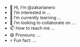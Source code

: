 - 👋 Hi, I’m @zakarianero
- 👀 I’m interested in ...
- 🌱 I’m currently learning ...
- 💞️ I’m looking to collaborate on ...
- 📫 How to reach me ...
- 😄 Pronouns: ...
- ⚡ Fun fact: ...

<!---
zakarianero/zakarianero is a ✨ special ✨ repository because its `README.md` (this file) appears on your GitHub profile.
You can click the Preview link to take a look at your changes.
--->
